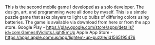 This is the second mobile game I developed as a solo developer. The design, art, and programming were all done by myself. 
This is a simple puzzle game that asks players to light up bulbs of differing colors using batteries. 
The game is available via download from here or from the app store.
Google Play - https://play.google.com/store/apps/details?id=com.Games4Vidiots.LightEmUp
Apple App Store - https://apps.apple.com/us/app/lightem-up-puzzle/id1565195476

